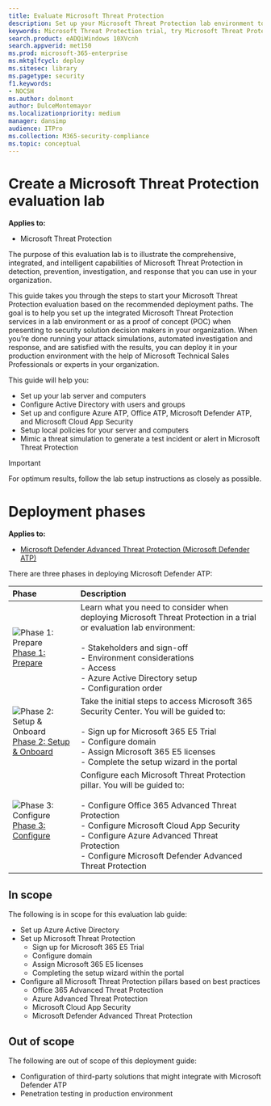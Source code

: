 ```yaml
---
title: Evaluate Microsoft Threat Protection 
description: Set up your Microsoft Threat Protection lab environment to try out how the  coordinated threat protection solution designed to protect devices, identity, data and applications can help your organization
keywords: Microsoft Threat Protection trial, try Microsoft Threat Protection, evaluate Microsoft Threat Protection, Microsoft Threat Protection evaluation lab, cyber security, advanced persistent threat, enterprise security, devices, device, identity, users, data, applications, incidents, automated investigation and remediation, advanced hunting
search.product: eADQiWindows 10XVcnh
search.appverid: met150
ms.prod: microsoft-365-enterprise
ms.mktglfcycl: deploy
ms.sitesec: library
ms.pagetype: security
f1.keywords:
- NOCSH
ms.author: dolmont
author: DulceMontemayor
ms.localizationpriority: medium
manager: dansimp
audience: ITPro
ms.collection: M365-security-compliance 
ms.topic: conceptual
---
```


# Create a Microsoft Threat Protection evaluation lab 

**Applies to:**
- Microsoft Threat Protection

The purpose of this evaluation lab is to illustrate the comprehensive, integrated, and intelligent capabilities of Microsoft Threat Protection in detection, prevention, investigation, and response that you can use in your organization. 

This guide takes you through the steps to start your Microsoft Threat Protection evaluation based on the recommended deployment paths. The goal is to help you set up the integrated Microsoft Threat Protection services in a lab environment or as a proof of concept (POC) when presenting to security solution decision makers in your organization. When you’re done running your attack simulations, automated investigation and response, and are satisfied with the results, you can deploy it in your production environment with the help of Microsoft Technical Sales Professionals or experts in your organization. 

This guide will help you:
- Set up your lab server and computers
- Configure Active Directory with users and groups
- Set up and configure Azure ATP, Office ATP, Microsoft Defender ATP, and Microsoft Cloud App Security
- Setup local policies for your server and computers
- Mimic a threat simulation to generate a test incident or alert in Microsoft Threat Protection

>[!IMPORTANT]
>For optimum results, follow the lab setup instructions as closely as possible.


# Deployment phases
**Applies to:**
- [Microsoft Defender Advanced Threat Protection (Microsoft Defender ATP)](https://go.microsoft.com/fwlink/p/?linkid=2069559)


There are three phases in deploying Microsoft Defender ATP:

|Phase | Description | 
|:-------|:-----|
| ![Phase 1: Prepare](../media/prepare.png)<br>[Phase 1: Prepare](prepare-mtpeval.md)| Learn what you need to consider when deploying Microsoft Threat Protection in a trial or evaluation lab environment: <br><br>- Stakeholders and sign-off <br> - Environment considerations <br>- Access <br>- Azure Active Directory setup <br> - Configuration order
|  ![Phase 2: Setup & Onboard](../media/setup.png) <br>[Phase 2: Setup & Onboard](setup-mtpeval.md)|  Take the initial steps to access Microsoft 365 Security Center. You will be guided to:<br><br>- Sign up for Microsoft 365 E5 Trial <br>  - Configure domain<br>- Assign Microsoft 365 E5 licenses<br>- Complete the setup wizard in the portal|
|  ![Phase 3: Configure](../media/onboard.png) <br>[Phase 3: Configure](config-mtpeval.md) | Configure each Microsoft Threat Protection pillar. You will be guided to:<br><br>- Configure Office 365 Advanced Threat Protection<br>- Configure Microsoft Cloud App Security<br>- Configure Azure Advanced Threat Protection<br>- Configure Microsoft Defender Advanced Threat Protection 


## In scope

The following is in scope for this evaluation lab guide:
-   Set up Azure Active Directory
-   Set up Microsoft Threat Protection
    -   Sign up for Microsoft 365 E5 Trial
    -   Configure domain
    -   Assign Microsoft 365 E5 licenses
    -   Completing the setup wizard within the portal
-   Configure all Microsoft Threat Protection pillars based on best practices
    -   Office 365 Advanced Threat Protection
    -   Azure Advanced Threat Protection
    -   Microsoft Cloud App Security
    -   Microsoft Defender Advanced Threat Protection

## Out of scope

The following are out of scope of this deployment guide:

-   Configuration of third-party solutions that might integrate with Microsoft
    Defender ATP
-   Penetration testing in production environment

